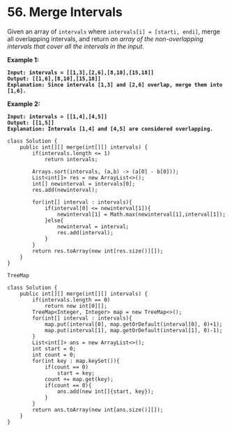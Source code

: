 # 56. Merge Intervals

Given an array of `intervals` where `intervals[i] = [starti, endi]`, merge all overlapping intervals, and return _an array of the non-overlapping intervals that cover all the intervals in the input_.

&#x20;

**Example 1:**

<pre><code><strong>Input: intervals = [[1,3],[2,6],[8,10],[15,18]]
</strong><strong>Output: [[1,6],[8,10],[15,18]]
</strong><strong>Explanation: Since intervals [1,3] and [2,6] overlap, merge them into [1,6].
</strong></code></pre>

**Example 2:**

<pre><code><strong>Input: intervals = [[1,4],[4,5]]
</strong><strong>Output: [[1,5]]
</strong><strong>Explanation: Intervals [1,4] and [4,5] are considered overlapping.
</strong></code></pre>

```
class Solution {
	public int[][] merge(int[][] intervals) {
        if(intervals.length <= 1)
            return intervals;
        
        Arrays.sort(intervals, (a,b) -> (a[0] - b[0]));
        List<int[]> res = new ArrayList<>();
        int[] newinterval = intervals[0];
        res.add(newinterval);
        
        for(int[] interval : intervals){
            if(interval[0] <= newinterval[1]){
                newinterval[1] = Math.max(newinterval[1],interval[1]);
            }else{
                newinterval = interval;
                res.add(interval);
            }
        }
        return res.toArray(new int[res.size()][]);
	}
}

TreeMap

class Solution {
	public int[][] merge(int[][] intervals) {
        if(intervals.length == 0)
            return new int[0][];
        TreeMap<Integer, Integer> map = new TreeMap<>();
        for(int[] interval : intervals){
            map.put(interval[0], map.getOrDefault(interval[0], 0)+1);
            map.put(interval[1], map.getOrDefault(interval[1], 0)-1);
        }
        List<int[]> ans = new ArrayList<>();
        int start = 0;
        int count = 0;
        for(int key : map.keySet()){
            if(count == 0)
                start = key;
            count += map.get(key);
            if(count == 0){
                ans.add(new int[]{start, key});
            }
        }
        return ans.toArray(new int[ans.size()][]);
	}
}
```
